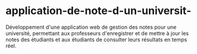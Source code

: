 # application-de-note-d-un-universit-
Développement d'une application web de gestion des notes pour une université, permettant aux professeurs d'enregistrer et de mettre à jour les notes des étudiants et aux étudiants de consulter leurs résultats en temps réel.
